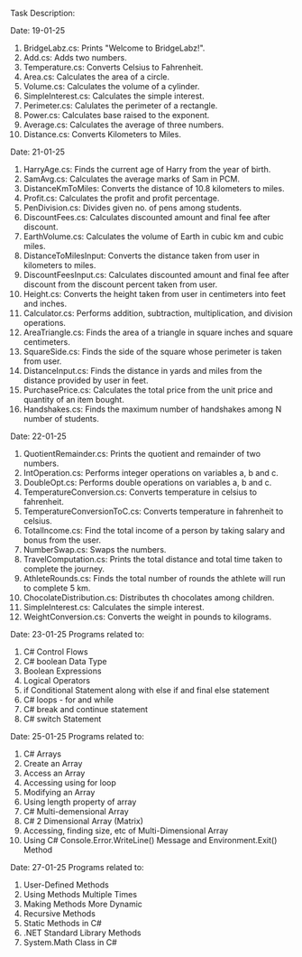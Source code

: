 Task Description:

Date: 19-01-25
1) BridgeLabz.cs: Prints "Welcome to BridgeLabz!".
2) Add.cs: Adds two numbers.
3) Temperature.cs: Converts Celsius to Fahrenheit.
4) Area.cs: Calculates the area of a circle.
5) Volume.cs: Calculates the volume of a cylinder.
6) SimpleInterest.cs: Calculates the simple interest.
7) Perimeter.cs: Calulates the perimeter of a rectangle.
8) Power.cs: Calculates base raised to the exponent.
9) Average.cs: Calculates the average of three numbers.
10) Distance.cs: Converts Kilometers to Miles.

Date: 21-01-25
1) HarryAge.cs: Finds the current age of Harry from the year of birth.
2) SamAvg.cs: Calculates the average marks of Sam in PCM.
3) DistanceKmToMiles: Converts the distance of 10.8 kilometers to miles.
4) Profit.cs: Calculates the profit and profit percentage.
5) PenDivision.cs: Divides given no. of pens among students.
6) DiscountFees.cs: Calculates discounted amount and final fee after discount.
7) EarthVolume.cs: Calculates the volume of Earth in cubic km and cubic miles.
8) DistanceToMilesInput: Converts the distance taken from user in kilometers to miles.
9) DiscountFeesInput.cs: Calculates discounted amount and final fee after discount from the discount percent taken from user.
10) Height.cs: Converts the height taken from user in centimeters into feet and inches.
11) Calculator.cs: Performs addition, subtraction, multiplication, and division operations.
12) AreaTriangle.cs: Finds the area of a triangle in square inches and square centimeters.
13) SquareSide.cs: Finds the side of the square whose perimeter is taken from user.
14) DistanceInput.cs: Finds the distance in yards and miles from the distance provided by user in feet.
15) PurchasePrice.cs: Calculates the total price from the unit price and quantity of an item bought.
16) Handshakes.cs: Finds the maximum number of handshakes among N number of students.

Date: 22-01-25
1) QuotientRemainder.cs: Prints the quotient and remainder of two numbers.
2) IntOperation.cs: Performs integer operations on variables a, b and c.
3) DoubleOpt.cs: Performs double operations on variables a, b and c.
4) TemperatureConversion.cs: Converts temperature in celsius to fahrenheit.
5) TemperatureConversionToC.cs: Converts temperature in fahrenheit to celsius.
6) TotalIncome.cs: Find the total income of a person by taking salary and bonus from the user.
7) NumberSwap.cs: Swaps the numbers.
8) TravelComputation.cs: Prints the total distance and total time taken to complete the journey.
9) AthleteRounds.cs: Finds the total number of rounds the athlete will run to complete 5 km.
10) ChocolateDistribution.cs: Distributes th chocolates among children.
11) SimpleInterest.cs: Calculates the simple interest.
12) WeightConversion.cs: Converts the weight in pounds to kilograms.

Date: 23-01-25
Programs related to:
1) C# Control Flows
2) C# boolean Data Type
3) Boolean Expressions
4) Logical Operators
5) if Conditional Statement along with else if and final else statement
6) C# loops - for and while
7) C# break and continue statement
8) C# switch Statement

Date: 25-01-25
Programs related to:
1) C# Arrays
2) Create an Array
3) Access an Array
4) Accessing using for loop
5) Modifying an Array
6) Using length property of array
7) C# Multi-demensional Array
8) C# 2 Dimensional Array (Matrix)
9) Accessing, finding size, etc of Multi-Dimensional Array
10) Using C# Console.Error.WriteLine() Message and Environment.Exit() Method

Date: 27-01-25
Programs related to:
1) User-Defined Methods
2) Using Methods Multiple Times
3) Making Methods More Dynamic
4) Recursive Methods
5) Static Methods in C#
6) .NET Standard Library Methods
7) System.Math Class in C#
